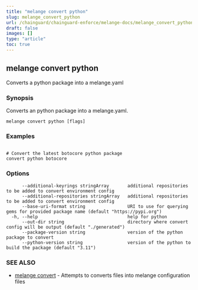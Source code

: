 ```yaml
---
title: "melange convert python"
slug: melange_convert_python
url: /chainguard/chainguard-enforce/melange-docs/melange_convert_python/
draft: false
images: []
type: "article"
toc: true
---
```

## melange convert python

Converts a python package into a melange.yaml

### Synopsis

Converts an python package into a melange.yaml.

```
melange convert python [flags]
```

### Examples

```

# Convert the latest botocore python package
convert python botocore
```

### Options

```
      --additional-keyrings stringArray       additional repositories to be added to convert environment config
      --additional-repositories stringArray   additional repositories to be added to convert environment config
      --base-uri-format string                URI to use for querying gems for provided package name (default "https://pypi.org")
  -h, --help                                  help for python
      --out-dir string                        directory where convert config will be output (default "./generated")
      --package-version string                version of the python package to convert
      --python-version string                 version of the python to build the package (default "3.11")
```

### SEE ALSO

* [melange convert](/chainguard/chainguard-enforce/melange-docs/melange_convert/)	 - Attempts to converts files into melange configuration files

